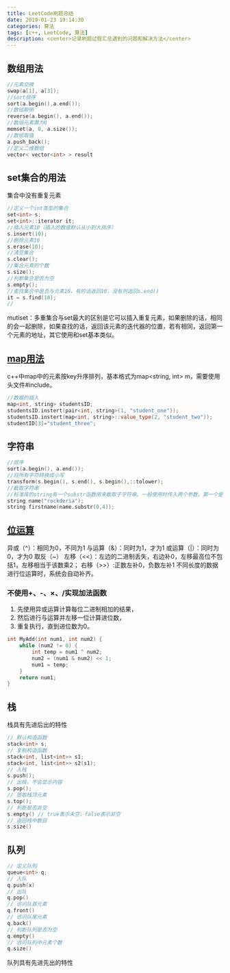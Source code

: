 ```yaml
---
title: LeetCode刷题总结
date: 2019-01-23 19:14:30
categories: 算法
tags: [c++, LeetCode, 算法]
description: <center>记录刷题过程汇总遇到的问题和解决方法</center>
---
```


## 数组用法

```c++
//元素交换
swap(a[1], a[3]);
//sort排序
sort(a.begin(),a.end());
//数组颠倒
reverse(a.begin(), a.end());
//数组元素置为0
memset(a, 0, a.size());
//数组取值
a.push_back();
//定义二维数组
vector< vector<int> > result
```

## set集合的用法

集合中没有重复元素

``` c++
//定义一个int类型的集合
set<int> s;
set<int>::iterator it;
//插入元素10（插入的数值默认从小到大排序）
s.insert(10);
//删除元素10
s.erase(10);
//清空集合
s.clear();
//集合元素的个数
s.size();
//判断集合是否为空
s.empty();
//查找集合中是否与元素10，有的话返回10，没有则返回s.end()
it = s.find(10);
//
```

mutiset：多重集合与set最大的区别是它可以插入重复元素，如果删除的话，相同的会一起删除，如果查找的话，返回该元素的迭代器的位置，若有相同，返回第一个元素的地址，其它使用和set基本类似。  

## [map用法](https://www.cnblogs.com/fnlingnzb-learner/p/5833051.html)  

c++中map中的元素按key升序排列，基本格式为map<string, int> m，需要使用头文件#include<map>。  

```c++
//数据的插入
map<int, string> studentsID;
studentsID.instert(pair<int, string>(1, "student_one"));
studentsID.instert(map<int, string>::value_type(2, "student_two"));
studentID[3]="student_three";
```

## 字符串

```c++
//排序
sort(a.begin(), a.end());
//将所有字符转换成小写
transform(s.begin(), s.end(), s.begin(),::tolower);
//截取字符串
//标准库的string有一个substr函数用来截取子字符串。一般使用时传入两个参数，第一个是开始的坐标（第一个字符是0），第二个是截取的长度。
string name("rockderia");
string firstname(name.substr(0,4));

```

## [位运算](https://www.zhihu.com/question/38206659)

异或（^）：相同为0，不同为1
与运算（&）：同时为1，才为1
或运算（|）：同时为0，才为0
取反（~）
左移（<<）：左边的二进制丢失，右边补0，左移最高位不包括1，左移相当于该数乘2；
右移（>>）:正数左补0，负数左补1
不同长度的数据进行位运算时，系统会自动补齐。

### 不使用+、-、×、/实现加法函数

1. 先使用异或运算计算每位二进制相加的结果，
2. 然后进行与运算并左移一位计算进位数，
3. 重复执行，直到进位数为0。

```c++
int MyAdd(int num1, int num2) {
    while (num2 != 0) {
        int temp = num1 ^ num2;
        num2 = (num1 & num2) << 1;
        num1 = temp;
    }
    return num1;
}
```

## 栈

栈具有先进后出的特性  

```c++
// 默认构造函数
stack<int> s;
// 复制构造函数
stack<int, list<int>> s1;
stack<int, list<int>> s2(s1);
// 入栈
s.push();
// 出栈，不会显示内容
s.pop();
// 提取栈顶元素
s.top();
// 判断是否非空
s.empty() // true表示未空，false表示非空
// 返回栈中数目
s.size()
```

## 队列  

```c++
// 定义队列
queue<int> q;
// 入队
q.push(x)
// 出队
q.pop()
// 访问队首元素
q.front()
// 访问队尾元素
q.back()
// 判断队列是否为空
q.empty()
// 访问队列中元素个数
q.size()
```

队列具有先进先出的特性  
